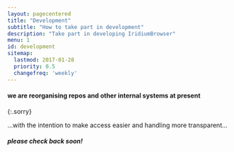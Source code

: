 ```yaml
---
layout: pagecentered
title: "Development"
subtitle: "How to take part in development"
description: "Take part in developing IridiumBrowser"
menu: 1
id: development
sitemap:
  lastmod: 2017-01-28
  priority: 0.5
  changefreq: 'weekly'
---
```


<span class="fa fa-user-md" style="font-size:9em; color:#4499D4;"></span>

#### we are reorganising repos and other internal systems at present #
{:.sorry}
	  
...with the intention to make access easier and handling more transparent...
	 
##### please check back soon! #
